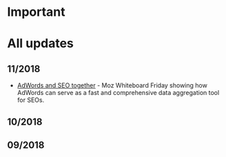 # Important


# All updates 
## 11/2018
* [AdWords and SEO together](https://moz.com/blog/what-seos-can-learn-from-adwords) - Moz Whiteboard Friday showing how AdWords can serve as a fast and comprehensive data aggregation tool for SEOs. 

## 10/2018

## 09/2018